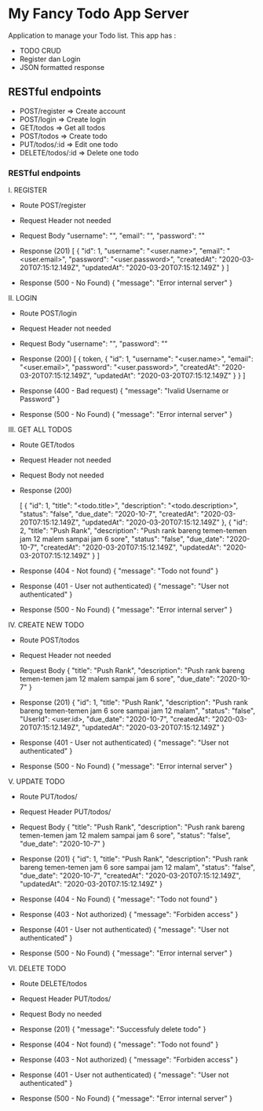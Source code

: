 # My Fancy Todo App Server
Application to manage your Todo list. This app has :
* TODO CRUD
* Register dan Login
* JSON formatted response
 

## RESTful endpoints
* POST/register         => Create account
* POST/login            => Create login 
* GET/todos             => Get all todos
* POST/todos            => Create todo
* PUT/todos/:id         => Edit one todo
* DELETE/todos/:id      => Delete one todo


### RESTful endpoints

I. REGISTER
  * Route
    POST/register

  * Request Header
    not needed

  * Request Body
      "username": "<name>",
      "email": "<email>",
      "password": "<password>"

  * Response (201)
    [
      {
        "id": 1,
        "username": "<user.name>",
        "email": "<user.email>",
        "password": "<user.password>",
        "createdAt": "2020-03-20T07:15:12.149Z",
        "updatedAt": "2020-03-20T07:15:12.149Z"
      }
    ]

  * Response (500 - No Found)
    {
      "message": "Error internal server"
    }


II. LOGIN
  * Route
    POST/login

  * Request Header
    not needed

  * Request Body
      "username": "<name>",
      "password": "<password>"

  * Response (200)
    [
      {
      token,
        {
          "id": 1,
          "username": "<user.name>",
          "email": "<user.email>",
          "password": "<user.password>",
          "createdAt": "2020-03-20T07:15:12.149Z",
          "updatedAt": "2020-03-20T07:15:12.149Z"
        }
      }
    ]

  * Response (400 - Bad request)
    {
      "message": "Ivalid Username or Password"
    }
  * Response (500 - No Found)
    {
      "message": "Error internal server"
    }


III. GET ALL TODOS
  * Route
    GET/todos

  * Request Header
    not needed

  * Request Body
    not needed

  * Response (200)

    [
      {
        "id": 1,
        "title": "<todo.title>",
        "description": "<todo.description>",
        "status": "false",
        "due_date": "2020-10-7",
        "createdAt": "2020-03-20T07:15:12.149Z",
        "updatedAt": "2020-03-20T07:15:12.149Z"
      },
      {
        "id": 2,
        "title": "Push Rank",
        "description": "Push rank bareng temen-temen jam 12 malem sampai jam 6 sore",
        "status": "false",
        "due_date": "2020-10-7",
        "createdAt": "2020-03-20T07:15:12.149Z",
        "updatedAt": "2020-03-20T07:15:12.149Z"
      }
    ]

  * Response (404 - Not found)
    {
      "message": "Todo not found"
    }
  * Response (401 - User not authenticated)
    {
      "message": "User not authenticated"
    }
  * Response (500 - No Found)
    {
      "message": "Error internal server"
    }


IV. CREATE NEW TODO
  * Route
    POST/todos

  * Request Header
    not needed

  * Request Body
    {
      "title": "Push Rank",
      "description": "Push rank bareng temen-temen jam 12 malem sampai jam 6 sore",
      "due_date": "2020-10-7"
    }

  * Response (201)
    {
        "id": 1,
        "title": "Push Rank",
        "description": "Push rank bareng temen-temen jam 6 sore sampai jam 12 malam",
        "status": "false",
        "UserId": <user.id>,
        "due_date": "2020-10-7",
        "createdAt": "2020-03-20T07:15:12.149Z",
        "updatedAt": "2020-03-20T07:15:12.149Z"
      }

  * Response (401 - User not authenticated)
    {
      "message": "User not authenticated"
    }
  * Response (500 - No Found)
    {
      "message": "Error internal server"
    }


V. UPDATE TODO
  * Route
    PUT/todos/<id>

  * Request Header
    PUT/todos/<id>

  * Request Body
    {
      "title": "Push Rank",
      "description": "Push rank bareng temen-temen jam 12 malem sampai jam 6 sore",
      "status": "false",
      "due_date": "2020-10-7"
    }

  * Response (201)
    {
        "id": 1,
        "title": "Push Rank",
        "description": "Push rank bareng temen-temen jam 6 sore sampai jam 12 malam",
        "status": "false",
        "due_date": "2020-10-7",
        "createdAt": "2020-03-20T07:15:12.149Z",
        "updatedAt": "2020-03-20T07:15:12.149Z"
    }

  * Response (404 - No Found)
    {
      "message": "Todo not found"
    }
  * Response (403 - Not authorized)
    {
      "message": "Forbiden access"
    }
  * Response (401 - User not authenticated)
    {
      "message": "User not authenticated"
    }
  * Response (500 - No Found)
    {
      "message": "Error internal server"
    }


VI. DELETE TODO
  * Route
    DELETE/todos

  * Request Header
    PUT/todos/<id>

  * Request Body
    no needed

  * Response (201)
    {
        "message": "Successfuly delete todo"
    }

  * Response (404 - Not found)
    {
      "message": "Todo not found"
    }
  * Response (403 - Not authorized)
    {
      "message": "Forbiden access"
    }
  * Response (401 - User not authenticated)
    {
      "message": "User not authenticated"
    }
  * Response (500 - No Found)
    {
      "message": "Error internal server"
    }


